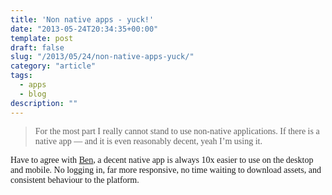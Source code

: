 ```yaml
---
title: 'Non native apps - yuck!'
date: "2013-05-24T20:34:35+00:00"
template: post
draft: false
slug: "/2013/05/24/non-native-apps-yuck/"
category: "article"
tags:
  - apps
  - blog
description: ""
---
```


<blockquote><p><font face="Times"><span style="-webkit-text-size-adjust: auto; background-color: rgba(255, 255, 255, 0);">For the most part I really cannot stand to use non-native applications. If there is a native app — and it is even reasonably decent, yeah I’m using it.&nbsp;</span></font></p></blockquote>
<p><font face="Times"><span style="-webkit-text-size-adjust: auto; background-color: rgba(255, 255, 255, 0);">Have to agree with <a href="http://brooksreview.net/2013/05/going-native/" title="Going Native">Ben</a>, a decent native app is always 10x easier to use on the desktop and mobile. No logging in, far more responsive, no time waiting to download assets, and consistent behaviour to the platform.</span></font></p>